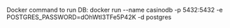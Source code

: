 Docker command to run DB: docker run --name casinodb -p 5432:5432 -e POSTGRES_PASSWORD=dOhWtI3TFe5P42K -d postgres
